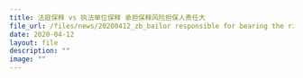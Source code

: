 ```yaml
---
title: 法庭保释 vs 执法单位保释 承担保释风险担保人责任大
file_url: /files/news/20200412_zb_bailor responsible for bearing the risk of bail.pdf
date: 2020-04-12
layout: file
description: ""
image: ""
---
```

